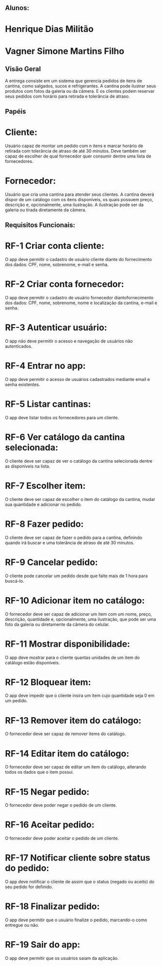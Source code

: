 ## Alunos:
# Henrique Dias Militão
# Vagner Simone Martins Filho

## Visão Geral
A entrega consiste em um sistema que gerencia pedidos de itens de cantina, como salgados, sucos e refrigerantes. A cantina pode ilustrar seus produtos com fotos da galeria ou da câmera. E os clientes podem reservar seus pedidos com horário para retirada e tolerância de atraso.

## Papéis
# Cliente:
Usuário capaz de montar um pedido com n itens e marcar horário de retirada com tolerância de atraso de até 30 minutos. Deve também ser capaz de escolher de qual fornecedor quer consumir dentre uma lista de fornecedores.

# Fornecedor:
Usuário que cria uma cantina para atender seus clientes. A cantina deverá dispor de um catálogo com os itens disponíveis, os quais possuem preço, descrição e, opcionalmente, uma ilustração. A ilustração pode ser da galeria ou tirada diretamente da câmera.

## Requisitos Funcionais:
# RF-1 Criar conta cliente:
O app deve permitir o cadastro de usuário cliente diante do fornecimento dos dados:
CPF, nome, sobrenome, e-mail e senha.

# RF-2 Criar conta fornecedor:
O app deve permitir o cadastro de usuário fornecedor diantofornecimento dos dados:
CPF, nome, sobrenome, nome e localização da cantina, e-mail e senha.

# RF-3 Autenticar usuário:
O app não deve permitir o acesso e navegação de usuários não autenticados.

# RF-4 Entrar no app:
O app deve permitir o acesso de usuários cadastrados mediante email e senha existentes.

# RF-5 Listar cantinas:
O app deve listar todos os fornecedores para um cliente.

# RF-6 Ver catálogo da cantina selecionada:
O cliente deve ser capaz de ver o catálogo da cantina selecionada dentre as disponíveis na lista.

# RF-7 Escolher item:
O cliente deve ser capaz de escolher o item do catálogo da cantina, mudar sua quantidade e adicionar no pedido.

# RF-8 Fazer pedido:
O cliente deve ser capaz de fazer o pedido para a cantina, definindo quando irá buscar e uma tolerância de atraso de até 30 minutos.

# RF-9 Cancelar pedido:
O cliente pode cancelar um pedido desde que falte mais de 1 hora para buscá-lo.

# RF-10 Adicionar item no catálogo:
O fornecedor deve ser capaz de adicionar um item com um nome, preço, descrição, quantidade e, opcionalmente, uma ilustração, que pode ser uma foto da galeria ou diretamente da câmera do celular.

# RF-11 Mostrar disponibilidade:
O app deve mostrar para o cliente quantas unidades de um item do catálogo estão disponíveis.

# RF-12 Bloquear item:
O app deve impedir que o cliente insira um item cujo quantidade seja 0 em um pedido.

# RF-13 Remover item do catálogo:
O fornecedor deve ser capaz de remover items do catálogo.

# RF-14 Editar item do catálogo:
O fornecedor deve ser capaz de editar um item do catálogo, alterando todos os dados que o item possui.

# RF-15 Negar pedido:
O fornecedor deve poder negar o pedido de um cliente.

# RF-16 Aceitar pedido:
O fornecedor deve poder aceitar o pedido de um cliente.

# RF-17 Notificar cliente sobre status do pedido:
O app deve notificar o cliente de assim que o status (negado ou aceito) do seu pedido for definido.

# RF-18 Finalizar pedido:
O app deve permitir que o usuário finalize o pedido, marcando-o como entregue ou não.

# RF-19 Sair do app:
O app deve permitir que os usuários saiam da aplicação.